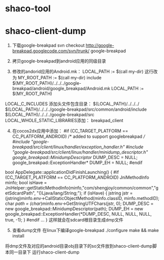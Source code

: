 shaco-tool
=================
shaco-client-dump
=================
1. 下载google-breakpad
svn checkout http://google-breakpad.googlecode.com/svn/trunk/ google-breakpad

2. 拷贝google-breakpad到android应用的同级目录
3. 修改的andorid应用的Android.mk：
LOCAL_PATH := $(call my-dir)
这行改为
MY_ROOT_PATH := $(call my-dir)
include $(MY_ROOT_PATH)/../../../google-breakpad/android/google_breakpad/Android.mk
LOCAL_PATH := $(MY_ROOT_PATH)

LOCAL_C_INCLUDES 添加头文件包含目录：
     $(LOCAL_PATH)/../../../ \
     $(LOCAL_PATH)/../../../google-breakpad/src/common/android/include \
     $(LOCAL_PATH)/../../../google-breakpad/src
LOCAL_WHOLE_STATIC_LIBRARIES添加：
breakpad_client

4. 在cocos2dx应用中添加：
#if (CC_TARGET_PLATFORM == CC_PLATFORM_ANDROID)
/* added to support googlebreakpad */
#include "google-breakpad/src/client/linux/handler/exception_handler.h"
#include "google-breakpad/src/client/linux/handler/minidump_descriptor.h"
google_breakpad::MinidumpDescriptor* DUMP_DESC = NULL;
google_breakpad::ExceptionHandler* DUMP_EH = NULL;
#endif

bool AppDelegate::applicationDidFinishLaunching()
{
#if (CC_TARGET_PLATFORM == CC_PLATFORM_ANDROID)
    JniMethodInfo minfo;
    bool isHave = JniHelper::getStaticMethodInfo(minfo,"com/shengjoy/common/common","getSdcardPath", "()Ljava/lang/String;");
    if (isHave) {
        jstring jstr = (jstring)minfo.env->CallStaticObjectMethod(minfo.classID, minfo.methodID);
        char *path = (char*)minfo.env->GetStringUTFChars(jstr, 0);
        DUMP_DESC = new google_breakpad::MinidumpDescriptor(path);
        DUMP_EH = new google_breakpad::ExceptionHandler(*DUMP_DESC, NULL, NULL, NULL, true, -1);
    }
#endif
...
}
这样就会在sdcard根目录生成dmp文件

5. 查看dump文件
在linux下编译google-breakpad
./configure
make && make install

将dmp文件及对应的android目录obj目录下的so文件放到shaco-client-dump脚本同一目录下
运行shaco-client-dump
